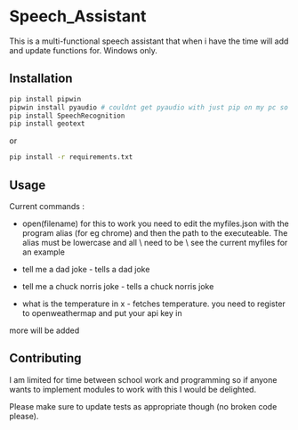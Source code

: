 # Speech_Assistant

This is a multi-functional speech assistant that when i have the time will add and update functions for. Windows only.

## Installation

```bash
pip install pipwin
pipwin install pyaudio # couldnt get pyaudio with just pip on my pc so had to use pipwin 
pip install SpeechRecognition 
pip install geotext
```
or
```bash
pip install -r requirements.txt
```

## Usage

Current commands : 

* open(filename) for this to work you need to edit the myfiles.json with the program alias (for eg chrome) and then the path to the executeable. The alias must be lowercase and all \ need to be \\ see the current myfiles for an example

* tell me a dad joke - tells a dad joke

* tell me a chuck norris joke - tells a chuck norris joke

* what is the temperature in x - fetches temperature. you need to register to openweathermap and put your api key in

more will be added

## Contributing
I am limited for time between school work and programming so if anyone wants to implement modules to work with this I would be delighted.

Please make sure to update tests as appropriate though (no broken code please).

